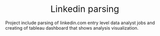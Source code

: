  <h1 style="font-weight:normal" align="center">
 Linkedin parsing
 </h1>
Project include parsing of linkedin.com entry level data analyst jobs and creating of tableau dashboard that shows analysis visualization.
